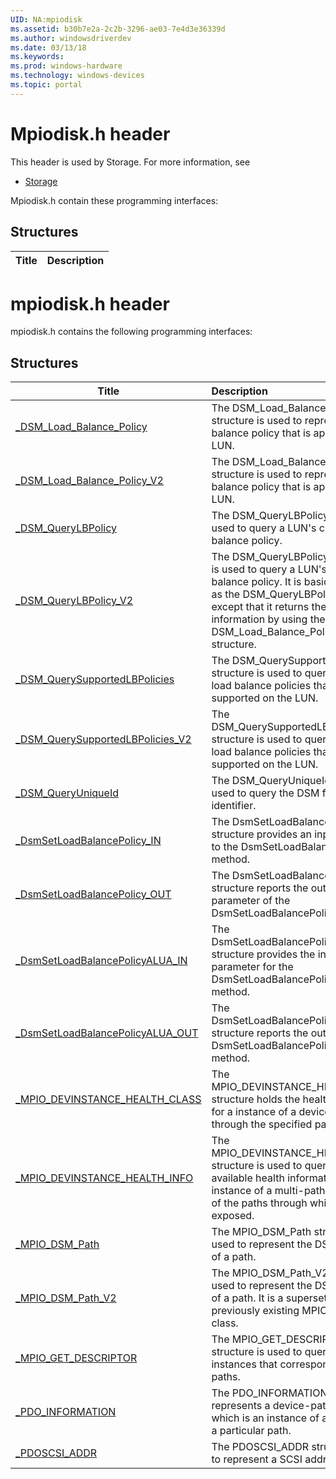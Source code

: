 ```yaml
---
UID: NA:mpiodisk
ms.assetid: b30b7e2a-2c2b-3296-ae03-7e4d3e36339d
ms.author: windowsdriverdev
ms.date: 03/13/18
ms.keywords: 
ms.prod: windows-hardware
ms.technology: windows-devices
ms.topic: portal
---
```


# Mpiodisk.h header



This header is used by Storage. For more information, see
- [Storage](../_storage/index.md)

Mpiodisk.h contain these programming interfaces:


## Structures

| Title   | Description   |
| ---- |:----

# mpiodisk.h header



mpiodisk.h contains the following programming interfaces:







## Structures
| Title | Description |
| ---- |:---- |
| [_DSM_Load_Balance_Policy](ns-mpiodisk-_dsm_load_balance_policy.md) | The DSM_Load_Balance_Policy structure is used to represent a load balance policy that is applied to a LUN. |
| [_DSM_Load_Balance_Policy_V2](ns-mpiodisk-_dsm_load_balance_policy_v2.md) | The DSM_Load_Balance_Policy_V2 structure is used to represent a load balance policy that is applied to a LUN. |
| [_DSM_QueryLBPolicy](ns-mpiodisk-_dsm_querylbpolicy.md) | The DSM_QueryLBPolicy structure is used to query a LUN's current load balance policy. |
| [_DSM_QueryLBPolicy_V2](ns-mpiodisk-_dsm_querylbpolicy_v2.md) | The DSM_QueryLBPolicy_V2 structure is used to query a LUN's current load balance policy. It is basically the same as the DSM_QueryLBPolicy structure except that it returns the load balance information by using the DSM_Load_Balance_Policy_V2 structure. |
| [_DSM_QuerySupportedLBPolicies](ns-mpiodisk-_dsm_querysupportedlbpolicies.md) | The DSM_QuerySupportedLBPolicies structure is used to query the list of load balance policies that are supported on the LUN. |
| [_DSM_QuerySupportedLBPolicies_V2](ns-mpiodisk-_dsm_querysupportedlbpolicies_v2.md) | The DSM_QuerySupportedLBPolicies_V2 structure is used to query the list of load balance policies that are supported on the LUN. |
| [_DSM_QueryUniqueId](ns-mpiodisk-_dsm_queryuniqueid.md) | The DSM_QueryUniqueId structure is used to query the DSM for a unique identifier. |
| [_DsmSetLoadBalancePolicy_IN](ns-mpiodisk-_dsmsetloadbalancepolicy_in.md) | The DsmSetLoadBalancePolicy_IN structure provides an input parameter to the DsmSetLoadBalancePolicy method. |
| [_DsmSetLoadBalancePolicy_OUT](ns-mpiodisk-_dsmsetloadbalancepolicy_out.md) | The DsmSetLoadBalancePolicy_OUT structure reports the output parameter of the DsmSetLoadBalancePolicy method. |
| [_DsmSetLoadBalancePolicyALUA_IN](ns-mpiodisk-_dsmsetloadbalancepolicyalua_in.md) | The DsmSetLoadBalancePolicyALUA_IN structure provides the input parameter for the DsmSetLoadBalancePolicyALUA method. |
| [_DsmSetLoadBalancePolicyALUA_OUT](ns-mpiodisk-_dsmsetloadbalancepolicyalua_out.md) | The DsmSetLoadBalancePolicyALUA_OUT structure reports the output of the DsmSetLoadBalancePolicyALUA method. |
| [_MPIO_DEVINSTANCE_HEALTH_CLASS](ns-mpiodisk-_mpio_devinstance_health_class.md) | The MPIO_DEVINSTANCE_HEALTH_CLASS structure holds the health information for a instance of a device exposed through the specified path identifiers. |
| [_MPIO_DEVINSTANCE_HEALTH_INFO](ns-mpiodisk-_mpio_devinstance_health_info.md) | The MPIO_DEVINSTANCE_HEALTH_INFO structure is used to query the available health information for every instance of a multi-path disk on each of the paths through which it is exposed. |
| [_MPIO_DSM_Path](ns-mpiodisk-_mpio_dsm_path.md) | The MPIO_DSM_Path structure is used to represent the DSM's definition of a path. |
| [_MPIO_DSM_Path_V2](ns-mpiodisk-_mpio_dsm_path_v2.md) | The MPIO_DSM_Path_V2 structure is used to represent the DSM's definition of a path. It is a superset of the previously existing MPIO_DSM_Path class. |
| [_MPIO_GET_DESCRIPTOR](ns-mpiodisk-_mpio_get_descriptor.md) | The MPIO_GET_DESCRIPTOR structure is used to query for LUN instances that correspond to various paths. |
| [_PDO_INFORMATION](ns-mpiodisk-_pdo_information.md) | The PDO_INFORMATION structure represents a device-path pairing, which is an instance of a LUN through a particular path. |
| [_PDOSCSI_ADDR](ns-mpiodisk-_pdoscsi_addr.md) | The PDOSCSI_ADDR structure is used to represent a SCSI address. |